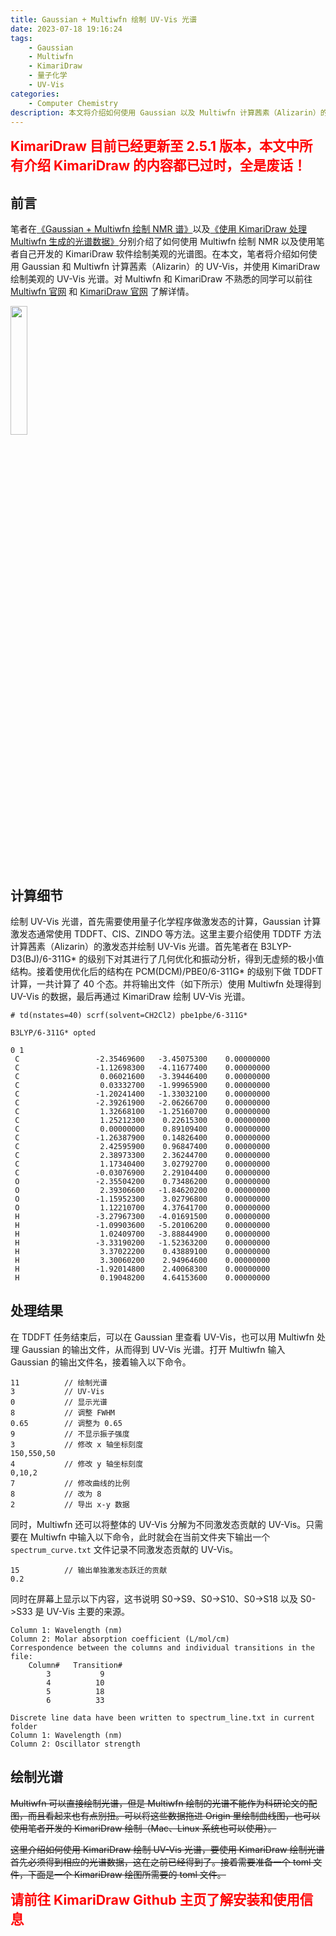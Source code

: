 ```yaml
---
title: Gaussian + Multiwfn 绘制 UV-Vis 光谱
date: 2023-07-18 19:16:24
tags:
    - Gaussian
    - Multiwfn
    - KimariDraw
    - 量子化学
    - UV-Vis
categories: 
    - Computer Chemistry
description: 本文将介绍如何使用 Gaussian 以及 Multiwfn 计算茜素（Alizarin）的 UV-Vis 数据，并使用 KimariDraw 绘制美观的 UV-Vis 光谱。
---
```


<p><strong style="color:red; font-size:16pt;">KimariDraw 目前已经更新至 2.5.1 版本，本文中所有介绍 KimariDraw 的内容都已过时，全是废话！</strong></p>


## 前言

笔者在[《Gaussian + Multiwfn 绘制 NMR 谱》](https://ikuns.icu/013)以及[《使用 KimariDraw 处理 Multiwfn 生成的光谱数据》](https://ikuns.icu/014)分别介绍了如何使用 Multiwfn 绘制 NMR 以及使用笔者自己开发的 KimariDraw 软件绘制美观的光谱图。在本文，笔者将介绍如何使用 Gaussian 和 Multiwfn 计算茜素（Alizarin）的 UV-Vis，并使用 KimariDraw 绘制美观的 UV-Vis 光谱。对 Multiwfn 和 KimariDraw 不熟悉的同学可以前往 [Multiwfn 官网](http://sobereva.com/multiwfn/) 和 [KimariDraw 官网](http://github.com/kimariyb/kimariDraw/) 了解详情。

<img src="1.png" width="23%" height="23%">



## 计算细节

绘制 UV-Vis 光谱，首先需要使用量子化学程序做激发态的计算，Gaussian 计算激发态通常使用 TDDFT、CIS、ZINDO 等方法。这里主要介绍使用 TDDTF 方法计算茜素（Alizarin）的激发态并绘制 UV-Vis 光谱。首先笔者在 B3LYP-D3(BJ)/6-311G\* 的级别下对其进行了几何优化和振动分析，得到无虚频的极小值结构。接着使用优化后的结构在 PCM(DCM)/PBE0/6-311G\* 的级别下做 TDDFT 计算，一共计算了 40 个态。并将输出文件（如下所示）使用 Multiwfn 处理得到 UV-Vis 的数据，最后再通过 KimariDraw 绘制 UV-Vis 光谱。

```gjf
# td(nstates=40) scrf(solvent=CH2Cl2) pbe1pbe/6-311G*

B3LYP/6-311G* opted

0 1
 C                 -2.35469600   -3.45075300    0.00000000
 C                 -1.12698300   -4.11677400    0.00000000
 C                  0.06021600   -3.39446400    0.00000000
 C                  0.03332700   -1.99965900    0.00000000
 C                 -1.20241400   -1.33032100    0.00000000
 C                 -2.39261900   -2.06266700    0.00000000
 C                  1.32668100   -1.25160700    0.00000000
 C                  1.25212300    0.22615300    0.00000000
 C                  0.00000000    0.89109400    0.00000000
 C                 -1.26387900    0.14826400    0.00000000
 C                  2.42595900    0.96847400    0.00000000
 C                  2.38973300    2.36244700    0.00000000
 C                  1.17340400    3.02792700    0.00000000
 C                 -0.03076900    2.29104400    0.00000000
 O                 -2.35504200    0.73486200    0.00000000
 O                  2.39306600   -1.84620200    0.00000000
 O                 -1.15952300    3.02796800    0.00000000
 O                  1.12210700    4.37641700    0.00000000
 H                 -3.27967300   -4.01691500    0.00000000
 H                 -1.09903600   -5.20106200    0.00000000
 H                  1.02409700   -3.88844900    0.00000000
 H                 -3.33190200   -1.52363200    0.00000000
 H                  3.37022200    0.43889100    0.00000000
 H                  3.30060200    2.94964600    0.00000000
 H                 -1.92014800    2.40068300    0.00000000
 H                  0.19048200    4.64153600    0.00000000
```

## 处理结果

在 TDDFT 任务结束后，可以在 Gaussian 里查看 UV-Vis，也可以用 Multiwfn 处理 Gaussian 的输出文件，从而得到 UV-Vis 光谱。打开 Multiwfn 输入 Gaussian 的输出文件名，接着输入以下命令。

```basic
11          // 绘制光谱
3           // UV-Vis
0           // 显示光谱
8           // 调整 FWHM
0.65        // 调整为 0.65
9           // 不显示振子强度
3           // 修改 x 轴坐标刻度
150,550,50  
4           // 修改 y 轴坐标刻度
0,10,2
7           // 修改曲线的比例
8           // 改为 8
2           // 导出 x-y 数据
```

同时，Multiwfn 还可以将整体的 UV-Vis 分解为不同激发态贡献的 UV-Vis。只需要在 Multiwfn 中输入以下命令，此时就会在当前文件夹下输出一个 `spectrum_curve.txt` 文件记录不同激发态贡献的 UV-Vis。

```basic
15          // 输出单独激发态跃迁的贡献
0.2
```

同时在屏幕上显示以下内容，这书说明 S0->S9、S0->S10、S0->S18 以及 S0->S33 是 UV-Vis 主要的来源。

```basic
Column 1: Wavelength (nm)
Column 2: Molar absorption coefficient (L/mol/cm)
Correspondence between the columns and individual transitions in the file:
    Column#   Transition#
        3           9
        4          10
        5          18
        6          33

Discrete line data have been written to spectrum_line.txt in current folder
Column 1: Wavelength (nm)
Column 2: Oscillator strength
```

## 绘制光谱

~~Multiwfn 可以直接绘制光谱，但是 Multiwfn 绘制的光谱不能作为科研论文的配图，而且看起来也有点别扭。可以将这些数据拖进 Origin 里绘制曲线图，也可以使用笔者开发的 KimariDraw 绘制（Mac、Linux 系统也可以使用）。~~

~~这里介绍如何使用 KimariDraw 绘制 UV-Vis 光谱，要使用 KimariDraw 绘制光谱首先必须得到相应的光谱数据，这在之前已经得到了。接着需要准备一个 toml 文件，下面是一个 KimariDraw 绘图所需要的 toml 文件。~~

<p><strong style="color:red; font-size:16pt;">请前往 KimariDraw Github 主页了解安装和使用信息</strong></p>
